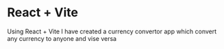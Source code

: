 # React + Vite

Using React + Vite I have created a currency convertor app which convert any currency to anyone and vise versa